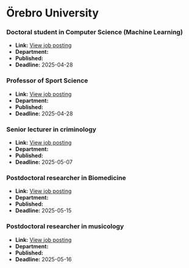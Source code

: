 # Örebro University

### Doctoral student in Computer Science (Machine Learning)
- **Link:** [View job posting](https://www.oru.se/english/career/available-positions/job/?jid=20250051)
- **Department:** 
- **Published:** 
- **Deadline:** 2025-04-28

### Professor of Sport Science
- **Link:** [View job posting](https://www.oru.se/english/career/available-positions/job/?jid=20250079)
- **Department:** 
- **Published:** 
- **Deadline:** 2025-04-28

### Senior lecturer in criminology
- **Link:** [View job posting](https://www.oru.se/english/career/available-positions/job/?jid=20250099)
- **Department:** 
- **Published:** 
- **Deadline:** 2025-05-07

### Postdoctoral researcher in Biomedicine
- **Link:** [View job posting](https://www.oru.se/english/career/available-positions/job/?jid=20250078)
- **Department:** 
- **Published:** 
- **Deadline:** 2025-05-15

### Postdoctoral researcher in musicology
- **Link:** [View job posting](https://www.oru.se/english/career/available-positions/job/?jid=20250112)
- **Department:** 
- **Published:** 
- **Deadline:** 2025-05-16

